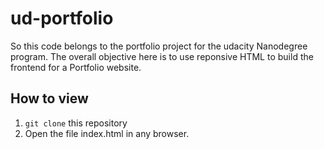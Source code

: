 # ud-portfolio

So this code belongs to the  portfolio project for the udacity Nanodegree program. 
The overall objective here is to use reponsive HTML to build the frontend for a Portfolio website. 

## How to view

1. `git clone` this repository
2. Open the file index.html in any browser.


